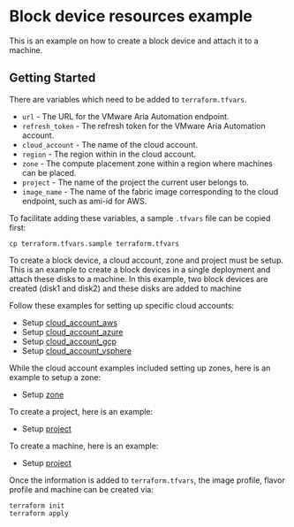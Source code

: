 # Block device resources example

This is an example on how to create a block device and attach it to a machine.

## Getting Started

There are variables which need to be added to `terraform.tfvars`.

* `url` - The URL for the VMware Aria Automation endpoint.
* `refresh_token` - The refresh token for the VMware Aria Automation account.
* `cloud_account` - The name of the cloud account.
* `region` - The region within in the cloud account.
* `zone` - The compute placement zone within a region where machines can be
  placed.
* `project` - The name of the project the current user belongs to.
* `image_name` - The name of the fabric image corresponding to the cloud
  endpoint, such as ami-id for AWS.

To facilitate adding these variables, a sample `.tfvars` file can be copied
first:

```shell
cp terraform.tfvars.sample terraform.tfvars
```

To create a block device, a cloud account, zone and project must be setup. This
is an example to create a block devices in a single deployment and attach these
disks to a machine. In this example, two block devices are created (disk1 and
disk2) and these disks are added to machine

Follow these examples for setting up specific cloud accounts:

* Setup [cloud\_account\_aws](../cloud_account_aws/README.md)
* Setup [cloud\_account\_azure](../cloud_account_azure/README.md)
* Setup [cloud\_account\_gcp](../cloud_account_gcp/README.md)
* Setup [cloud\_account\_vsphere](../cloud_account_vsphere/README.md)

While the cloud account examples included setting up zones, here is an example
to setup a zone:

* Setup [zone](../zone/README.md)

To create a project, here is an example:

* Setup [project](../project/README.md)

To create a machine, here is an example:

* Setup [project](../machine/README.md)

Once the information is added to `terraform.tfvars`, the image profile, flavor
profile and machine can be created via:

```shell
terraform init
terraform apply
```
